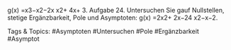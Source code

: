 g(x) =x3−x2−2x
x2+ 4x+ 3.
Aufgabe 24. Untersuchen Sie gauf Nullstellen, stetige Ergänzbarkeit, Pole und Asymptoten:
g(x) =2x2+ 2x−24
x2−x−2.

   Tags & Topics:
   #Asymptoten
   #Untersuchen
   #Pole
   #Ergänzbarkeit
   #Asymptot